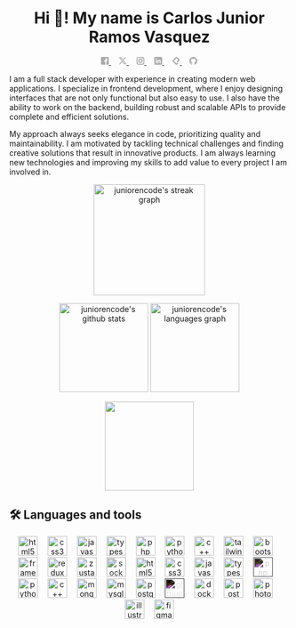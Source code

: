 <h1 align="center">Hi 👋! My name is Carlos Junior Ramos Vasquez</h1>
<div align="center">
  <a href="https://www.facebook.com/juniorencode.dev" target="_blank">
    <!-- <img src="https://juniorencode.dev/social/facebook.svg" style="filter: invert(100%)" height="14" /> -->
    <svg height="14" xmlns="http://www.w3.org/2000/svg" id="Layer_1" data-name="Layer 1" viewBox="0 0 24 24"><path fill="#aaaaaa" d="M21.82,0H2.18A2.19,2.19,0,0,0,0,2.18V21.82A2.19,2.19,0,0,0,2.18,24H13.09V14.18H9.82V10.91h3.27V9.15c0-3.33,1.62-4.79,4.39-4.79a14.78,14.78,0,0,1,2.35.15V7.64H18c-1.18,0-1.59.62-1.59,1.87v1.4H19.8l-.46,3.27h-3V24h5.46A2.19,2.19,0,0,0,24,21.82V2.18A2.19,2.19,0,0,0,21.82,0Z"/></svg>
  </a>
  <img width="10" />
  <a href="https://x.com/juniorencode/" target="_blank">
    <!-- <img src="https://juniorencode.dev/social/x.svg" style="filter: invert(100%)" height="14" /> -->
    <svg height="14" xmlns="http://www.w3.org/2000/svg" xmlns:xlink="http://www.w3.org/1999/xlink" version="1.1" id="Layer_1" x="0px" y="0px" viewBox="0 0 24 24" xml:space="preserve"><path fill="#aaaaaa" d="M24,22.8l-7.4,0c0,0-5.7-7.5-5.8-7.6c-0.6,0.7-6.6,7.6-6.6,7.6l-3.7,0L9.1,13L0,1.2h7.5l5.3,6.9l6.1-6.9h3.6  l-8,9.2L24,22.8z M19.6,20.6L6.5,3.3H4.3l13.3,17.4H19.6z"/></svg>
  </a>
  <img width="10" />
  <a href="https://www.instagram.com/juniorencode/" target="_blank">
    <!-- <img src="https://juniorencode.dev/social/instagram.svg" style="filter: invert(100%)" height="14" /> -->
    <svg height="14" xmlns="http://www.w3.org/2000/svg" id="Layer_1" data-name="Layer 1" viewBox="0 0 24 24"><path fill="#aaaaaa" d="M6.67,0A6.67,6.67,0,0,0,0,6.67V17.33A6.67,6.67,0,0,0,6.67,24H17.33A6.67,6.67,0,0,0,24,17.33V6.67A6.67,6.67,0,0,0,17.33,0Zm0,2.67H17.33a4,4,0,0,1,4,4V17.33a4,4,0,0,1-4,4H6.67a4,4,0,0,1-4-4V6.67A4,4,0,0,1,6.67,2.67ZM18.67,4A1.34,1.34,0,1,0,20,5.33,1.34,1.34,0,0,0,18.67,4ZM12,5.33A6.67,6.67,0,1,0,18.67,12,6.67,6.67,0,0,0,12,5.33ZM12,8a4,4,0,1,1-4,4A4,4,0,0,1,12,8Z"/></svg>
  </a>
  <img width="10" />
  <a href="https://www.linkedin.com/in/juniorencode/" target="_blank">
    <!-- <img src="https://juniorencode.dev/social/linkedin.svg" style="filter: invert(100%)" height="14" /> -->
    <svg height="14" xmlns="http://www.w3.org/2000/svg" id="Layer_1" data-name="Layer 1" viewBox="0 0 24 24"><path fill="#aaaaaa" d="M21.82,0H2.18A2.19,2.19,0,0,0,0,2.18V21.82A2.19,2.19,0,0,0,2.18,24H21.82A2.19,2.19,0,0,0,24,21.82V2.18A2.19,2.19,0,0,0,21.82,0ZM7.59,19.64H4.37V9.28H7.59ZM5.94,7.8A1.88,1.88,0,1,1,7.82,5.92,1.88,1.88,0,0,1,5.94,7.8Zm13.7,11.84H16.42v-5c0-1.2,0-2.75-1.67-2.75s-1.93,1.31-1.93,2.66v5.13H9.6V9.28h3.09V10.7h.05a3.36,3.36,0,0,1,3-1.68C19,9,19.64,11.17,19.64,14Z"/></svg>
  </a>
  <img width="10" />
  <a href="https://platzi.com/p/juniorencode/" target="_blank">
    <!-- <img src="https://juniorencode.dev/social/platzi.svg" style="filter: invert(100%)" height="14" /> -->
    <svg height="14" xmlns="http://www.w3.org/2000/svg" xmlns:xlink="http://www.w3.org/1999/xlink" version="1.1" id="Layer_1" x="0px" y="0px" viewBox="0 0 24 24" xml:space="preserve"><path fill="#aaaaaa" d="M10.6,1.1L2.5,9.3c-1.5,1.5-1.5,3.9,0,5.4c0,0,0,0,0,0l8.2,8.2c1.5,1.5,3.9,1.5,5.4,0c0,0,0,0,0,0l2.7-2.7  l-2.7-2.7l-2.7,2.7L5.2,12l8.2-8.2l5.4,5.4l-5.4,5.4l2.7,2.7l5.4-5.4c1.5-1.5,1.5-3.9,0-5.4c0,0,0,0,0,0l-5.4-5.4  C14.6-0.4,12.1-0.4,10.6,1.1C10.6,1.1,10.6,1.1,10.6,1.1L10.6,1.1z"/>
</svg>
  </a>
  <img width="10" />
  <a href="https://github.com/juniorencode/" target="_blank">
    <!-- <img src="https://juniorencode.dev/social/github.svg" style="filter: invert(100%)" height="14" /> -->
    <svg height="14" xmlns="http://www.w3.org/2000/svg" id="Layer_1" data-name="Layer 1" viewBox="0 0 24 23.31"><path fill="#aaaaaa" d="M10.65.43a12,12,0,0,0-3,23.08.55.55,0,0,0,.72-.6V21a5,5,0,0,1-1.08.12,2.59,2.59,0,0,1-2.53-2.29A2.49,2.49,0,0,0,4,17.62c-.36-.12-.48-.12-.48-.24s.36-.24.48-.24c.72,0,1.32.84,1.56,1.2a2.22,2.22,0,0,0,1.69,1.21,2.38,2.38,0,0,0,1.08-.25,3,3,0,0,1,1.2-2.16c-2.76-.6-4.81-2.16-4.81-4.81A5.7,5.7,0,0,1,6.2,8.72,4.45,4.45,0,0,1,6,7a4.11,4.11,0,0,1,.36-1.92A5.42,5.42,0,0,1,9.69,6.68,6.51,6.51,0,0,1,12,6.32a7.74,7.74,0,0,1,2.4.36,5.19,5.19,0,0,1,3.37-1.56A6,6,0,0,1,18,7a4,4,0,0,1-.24,1.68,5.45,5.45,0,0,1,1.44,3.61c0,2.65-2,4.21-4.81,4.81a3.71,3.71,0,0,1,1.2,2.77V23a.65.65,0,0,0,.84.6A12.07,12.07,0,0,0,10.65.43Z" transform="translate(0 -0.34)"/></svg>
  </a>
  <!-- <img src="https://komarev.com/ghpvc/?username=juniorencode&color=blue&abbreviated=true" /> -->
</div>
<div>
  <p>
    I am a full stack developer with experience in creating modern web applications. I specialize in frontend development, where I enjoy designing interfaces that are not only functional but also easy to use. I also have the ability to work on the backend, building robust and scalable APIs to provide complete and efficient solutions.
  </p>
  <p>
    My approach always seeks elegance in code, prioritizing quality and maintainability. I am motivated by tackling technical challenges and finding creative solutions that result in innovative products. I am always learning new technologies and improving my skills to add value to every project I am involved in.
  </p>
</div>
<p align="center">
  <img src="https://streak-stats.demolab.com?user=juniorencode&theme=dark&hide_border=true&background=00000000" height="200" alt="juniorencode's streak graph" />
</p>
<p align="center">
  <img src="https://github-readme-stats.vercel.app/api?username=juniorencode&include_all_commits=true&count_private=true&&show_icons=true&line_height=24&hide_border=true&hide=contribs&title_color=FFFFFF&icon_color=AAAAAA&text_color=CCCCCC&border_color=646464&theme=transparent" height="160" alt="juniorencode's github stats" />
  <img src="https://github-readme-stats.vercel.app/api/top-langs?username=juniorencode&layout=compact&count_private=true&hide_border=true&title_color=FFFFFF&icon_color=AAAAAA&text_color=CCCCCC&border_color=646464&theme=transparent" height="160" alt="juniorencode's languages graph" />
</p>
<p align="center">
  <img src="https://github-profile-trophy.vercel.app/?username=juniorencode&&rank=-?&column=-1&no-frame=true&margin-w=20&margin-h=20&theme=nord&no-bg=true" height="160" />
</p>
<h2>🛠 Languages and tools</h2>
<p align="center">
  <img src="https://juniorencode.dev/tools/html-5.svg" height="35" alt="html5 logo" />
  <img width="10" />
  <img src="https://juniorencode.dev/tools/css-3.svg" height="35" alt="css3 logo" />
  <img width="10" />
  <img src="https://juniorencode.dev/tools/javascript.svg" height="35" alt="javascript logo" />
  <img width="10" />
  <img src="https://juniorencode.dev/tools/typescript.svg" height="35" alt="typescript logo" />
  <img width="10" />
  <img src="https://juniorencode.dev/tools/php.svg" height="35" alt="php logo" />
  <img width="10" />
  <img src="https://juniorencode.dev/tools/python.svg" height="35" alt="python logo" />
  <img width="10" />
  <img src="https://juniorencode.dev/tools/c++.svg" height="35" alt="c++ logo" />
  <img width="10" />
  <img src="https://juniorencode.dev/tools/tailwind.svg" height="35" alt="tailwind logo" />
  <img width="10" />
  <img src="https://juniorencode.dev/tools/bootstrap.svg" height="35" alt="bootstrap logo" />
  <img width="10" />
  <img src="https://juniorencode.dev/tools/framer-motion.svg" height="35" alt="framer motion logo" />
  <img width="10" />
  <img src="https://juniorencode.dev/tools/redux.svg" height="35" alt="redux logo" />
  <img width="10" />
  <img src="https://juniorencode.dev/tools/zustand.svg" height="35" alt="zustand logo" />
  <img width="10" />
  <img src="https://juniorencode.dev/tools/socket-io.svg" style="filter: invert(10%);" height="35" alt="socket io logo" />
  <img width="10" />
  <img src="https://juniorencode.dev/tools/react.svg" height="35" alt="html5 logo" />
  <img width="10" />
  <img src="https://juniorencode.dev/tools/angular.svg" height="35" alt="css3 logo" />
  <img width="10" />
  <img src="https://juniorencode.dev/tools/node-js-2.svg" height="35" alt="javascript logo" />
  <img width="10" />
  <img src="https://juniorencode.dev/tools/astro.svg" height="35" alt="typescript logo" />
  <img width="10" />
  <img src="https://juniorencode.dev/tools/next-js.svg" style="filter: invert(90%);" height="35" alt="php logo" />
  <img width="10" />
  <img src="https://juniorencode.dev/tools/laravel.svg" height="35" alt="python logo" />
  <img width="10" />
  <img src="https://juniorencode.dev/tools/electron.svg" height="35" alt="c++ logo" />
  <img width="10" />
  <img src="https://juniorencode.dev/tools/mongodb.svg" height="35" alt="mongodb logo" />
  <img width="10" />
  <img src="https://juniorencode.dev/tools/mysql.svg" height="35" alt="mysql logo" />
  <img width="10" />
  <img src="https://juniorencode.dev/tools/postgresql.svg" height="35" alt="postgre sql logo" />
  <img width="10" />
  <img src="https://juniorencode.dev/tools/github.svg" style="filter: invert(100%);" height="35" alt="github logo" />
  <img width="10" />
  <img src="https://juniorencode.dev/tools/docker.svg" height="35" alt="docker logo" />
  <img width="10" />
  <img src="https://juniorencode.dev/tools/postman.svg" height="35" alt="postman logo" />
  <img width="10" />
  <img src="https://juniorencode.dev/tools/photoshop.svg" height="35" alt="photoshop logo" />
  <img width="10" />
  <img src="https://juniorencode.dev/tools/illustrator.svg" height="35" alt="illustrator logo" />
  <img width="10" />
  <img src="https://juniorencode.dev/tools/figma.svg" height="35" alt="figma logo" />
</p>
